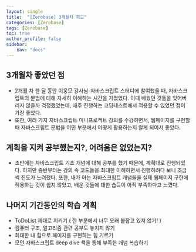 ```yaml
---
layout: single
title:  "[Zerobase] 3개월차 회고"
categories: [Zerobase]
tags: [Zerobase]
toc: true
author_profile: false
sidebar:
    nav: "docs"
---
```


## 3개월차 좋았던 점
- 2개월 차 한 달 동안 이웅모 강사님-자바스크립트 스터디에 참여했을 때, 자바스크립트의 문법에 대해 자세히 이해하는 시간을 가졌었다. 이때 배웠던 것들을 잊어버리지 않을까 걱정했었는데, 매주 진행하는 코딩테스트에서 적용할 수 있었던 점이 가장 좋았다.
- 또한, 여러 가지 자바스크립트 미니프로젝트 강의를 수강하면서, 웹페이지를 구현할 때 자바스크립트 문법을 어떤 부분에서 어떻게 활용하는지 알게 되어서 좋았다.

## 계획을 지켜 공부했는지?, 어려움은 없었는지?
- 초반에는 자바스크립트 기초 개념에 대해 공부를 했기 때문에, 계획대로 진행되었다. 하지만 중반부터는 강의 속 코드들을 최대한 이해하면서 진행하려다 보니 조금씩 진도가 느려졌다. 또한, 내가 아는 자바스크립트 개념들을 실제 웹페이지 구현에 적용하는 것이 쉽지 않았고, 배운 것들에 대한 습득이 아직 부족하다고 느꼈다.

## 나머지 기간동안의 학습 계획
- ToDoList 제대로 지키기 ( 한 부분에서 너무 오래 붙잡고 있지 않기! )
- 컴퓨터 구조, 알고리즘 관련 공부도 놓치지 않기
- 최대한 내 힘으로 페이지를 구현하는 힘 기르기
- 모던 자바스크립트 deep dive 책을 통해 부족한 개념 복습하기